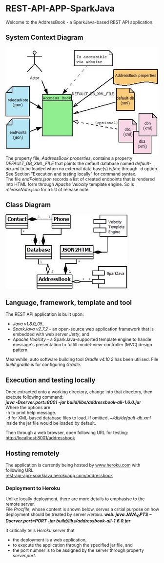 # REST-API-APP-SparkJava
Welcome to the AddressBook - a SparkJava-based REST API application.

## System Context Diagram
![System Context Diagram](doco/img/ContextDiagram.jpeg)
The property file, _AddressBook.properties_, contains a property _DEFAULT_DB_XML_FILE_ that points the default database named _default-db.xml_ to be loaded when no external data base(s) is/are through -d option. See Section "Execution and testing locally" for command syntax. </br>
The file _endPoints.json_ records a list of created endpoints that is rendered into HTML form through _Apache Velocity_ template engine. So is _releaseNote.json_ for a list of release note.

## Class Diagram
![Class Diagram](doco/img/ClassDiagram.jpeg)

## Language, framework, template and tool
The REST API application is built upon:
   * _Java v1.8.0_05_, 
   * _SparkJava v2.7.2_ - an open-source web application framework that is embedded with web server _Jetty_, and 
   * _Apache Veolcity_ - a SparkJava-supported template engine to handle message's presentation to fulfill model-view-controller (MVC) design pattern.</br>

Meanwhile, auto software building tool _Gradle v4.10.2_ has been utilised. File _build.gradle_ is for configuring _Gradle_.

## Execution and testing locally
Once extracted onto a working directory, change into that directory, then execute following command:</br>
***java -Dserver.port=8001 -jar build/libs/addressbook-all-1.6.0.jar***</br>
Where the options are</br>
-h to print help message.</br>
-d for XML-based database files to load. If omitted, _~/db/default-db.xml_ inside the jar file would be loaded by default.</br>

Then through a web browser, open following URL for testing:</br>
[http://localhost:8001/addressbook](http://localhost:8001/addressbook)

## Hosting remotely
The application is currently being hosted by www.heroku.com with following URL<br/>
[rest-api-app-sparkjava.herokuapp.com/addressbook](https://rest-api-app-sparkjava.herokuapp.com/addressbook)

### Deployment to Heroku
Unlike locally deployment, there are more details to emphasise to the remote server.</br> 
File _Procfile_, whose content is shown below, serves a critial purpose on how deployment should be treated by server _Heroku_.
___web: java $JAVA_OPTS -Dserver.port=$PORT -jar build/libs/addressbook-all-1.6.0.jar___

It critically tells _Heroku_ server that
   * the deployment is a web application,
   * to execute the application through the specified jar file, and
   * the port numner is to be assigned by the server through property _server.port_.